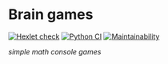 # Brain games

[![Hexlet check](https://github.com/zhabinka/python-project-lvl1/workflows/hexlet-check/badge.svg)](https://github.com/zhabinka/python-project-lvl1/actions/workflows/hexlet-check.yml)
[![Python CI](https://github.com/zhabinka/python-project-lvl1/workflows/Python%20CI/badge.svg)](https://github.com/zhabinka/python-project-lvl1/actions/workflows/pyci.yml)
[![Maintainability](https://api.codeclimate.com/v1/badges/15a00ed1d54b19c49ae7/maintainability)](https://codeclimate.com/github/zhabinka/python-project-lvl1/maintainability)

*simple math console games*
